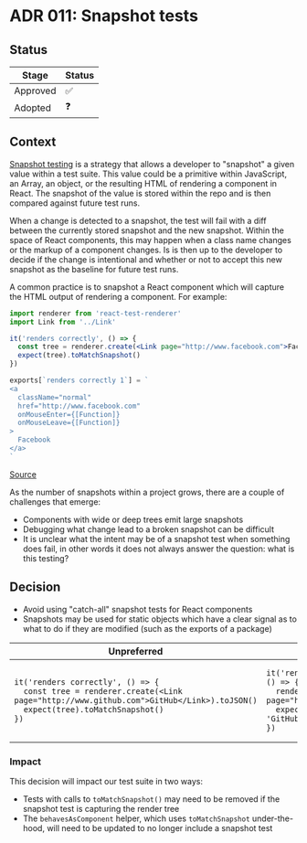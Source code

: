# ADR 011: Snapshot tests

## Status

| Stage    | Status |
| -------- | ------ |
| Approved | ✅     |
| Adopted  | ❓     |

## Context

[Snapshot testing](https://jestjs.io/docs/snapshot-testing) is a strategy that allows a developer to "snapshot" a given value within a test suite. This value could be a primitive within JavaScript, an Array, an object, or the resulting HTML of rendering a component in React. The snapshot of the value is stored within the repo and is then compared against future test runs.

When a change is detected to a snapshot, the test will fail with a diff between the currently stored snapshot and the new snapshot. Within the space of React components, this may happen when a class name changes or the markup of a component changes. Is is then up to the developer to decide if the change is intentional and whether or not to accept this new snapshot as the baseline for future test runs.

A common practice is to snapshot a React component which will capture the HTML output of rendering a component. For example:

```jsx
import renderer from 'react-test-renderer'
import Link from '../Link'

it('renders correctly', () => {
  const tree = renderer.create(<Link page="http://www.facebook.com">Facebook</Link>).toJSON()
  expect(tree).toMatchSnapshot()
})
```

```js
exports[`renders correctly 1`] = `
<a
  className="normal"
  href="http://www.facebook.com"
  onMouseEnter={[Function]}
  onMouseLeave={[Function]}
>
  Facebook
</a>
`
```

[Source](https://jestjs.io/docs/snapshot-testing#snapshot-testing-with-jest)

As the number of snapshots within a project grows, there are a couple of challenges that emerge:

- Components with wide or deep trees emit large snapshots
- Debugging what change lead to a broken snapshot can be difficult
- It is unclear what the intent may be of a snapshot test when something does fail, in other words it does not always answer the question: what is this testing?

## Decision

- Avoid using "catch-all" snapshot tests for React components
- Snapshots may be used for static objects which have a clear signal as to what to do if they are modified (such as the exports of a package)

<table>
<thead><tr><th>Unpreferred</th><th>Preferred</th></tr></thead>
<tbody>
<tr><td>

```tsx
it('renders correctly', () => {
  const tree = renderer.create(<Link page="http://www.github.com">GitHub</Link>).toJSON()
  expect(tree).toMatchSnapshot()
})
```

</td><td>

```tsx
it('renders an element with role="link"', () => {
  render(<Link page="http://www.github.com">GitHub</Link>)
  expect(screen.getByRole('link', {name: 'GitHub'})).toBeInTheDocument()
})
```

</td></tr>
</tbody></table>

### Impact

This decision will impact our test suite in two ways:

- Tests with calls to `toMatchSnapshot()` may need to be removed if the snapshot
  test is capturing the render tree
- The `behavesAsComponent` helper, which uses `toMatchSnapshot` under-the-hood,
  will need to be updated to no longer include a snapshot test
